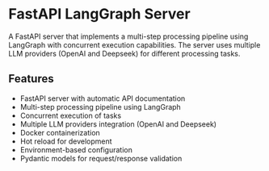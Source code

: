 # FastAPI LangGraph Server

A FastAPI server that implements a multi-step processing pipeline using LangGraph with concurrent execution capabilities. The server uses multiple LLM providers (OpenAI and Deepseek) for different processing tasks.

## Features

- FastAPI server with automatic API documentation
- Multi-step processing pipeline using LangGraph
- Concurrent execution of tasks
- Multiple LLM providers integration (OpenAI and Deepseek)
- Docker containerization
- Hot reload for development
- Environment-based configuration
- Pydantic models for request/response validation
